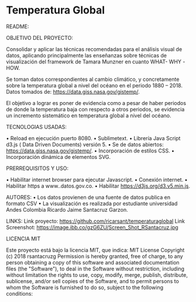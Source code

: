 # Temperatura Global

README:

OBJETIVO DEL PROYECTO:


Consolidar y aplicar las técnicas recomendadas para el análisis visual de datos, aplicando principalmente las enseñanzas sobre técnicas de visualización del framework de Tamara Munzner en cuanto WHAT- WHY -HOW.

Se toman datos correspondientes al cambio climático, y concretamente sobre la temperatura global a nivel del océano en el periodo 1880 – 2018. Datos tomados de: https://data.giss.nasa.gov/gistemp/.

El objetivo a lograr es poner de evidencia como a pesar de haber periodos de donde la temperatura baja con respecto a otros periodos, se evidencia un incremento sistemático en temperatura global a nivel del océano.



TECNOLOGIAS USADAS:

•	Reload en ejecución puerto 8080.
•	Sublimetext.
•	Librería Java Script d3.js ( Data Driven Documents) versión 5.
•	Se de datos abiertos: https://data.giss.nasa.gov/gistemp/.
•	Incorporación de estilos CSS.
•	Incorporación dinámica de elementos SVG.


PRERREQUISITOS Y USO:

•	Habilitar internet browser para ejecutar Javascript.
•	Conexión internet.
•	Habilitar https a www..datos.gov.co.
•	Habilitar https://d3js.org/d3.v5.min.js.


AUTORES:
•	Los datos provienen de una fuente de datos publica en formato CSV
•	La visualización es realizada por estudiante universidad Andes Colombia Ricardo Jaime Santacruz Garzon.

LINKS:
Link proyecto: https://github.com/ricarsant/temperaturaglobal
Link Screenshot: https://image.ibb.co/gzG6ZU/Screen_Shot_RSantacruz.jpg


LICENCIA MIT

Este proyecto está bajo la licencia MIT, que indica:
MIT License
Copyright (c) 2018 rsantacruzg
Permission is hereby granted, free of charge, to any person obtaining a copy of this software and associated documentation files (the "Software"), to deal in the Software without restriction, including without limitation the rights to use, copy, modify, merge, publish, distribute, sublicense, and/or sell copies of the Software, and to permit persons to whom the Software is furnished to do so, subject to the following conditions:
